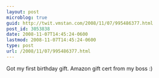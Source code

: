 ```yaml
---
layout: post
microblog: true
guid: http://twit.vmstan.com/2008/11/07/995486377.html
post_id: 3053838
date: 2008-11-07T14:45:24-0600
lastmod: 2008-11-07T14:45:24-0600
type: post
url: /2008/11/07/995486377.html
---
```

Got my first birthday gift. Amazon gift cert from my boss :)
